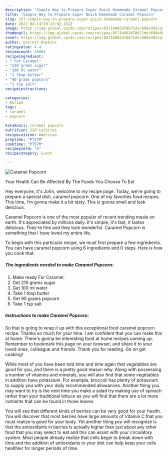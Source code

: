 ```yaml
---
description: "Simple Way to Prepare Super Quick Homemade Caramel Popcorn"
title: "Simple Way to Prepare Super Quick Homemade Caramel Popcorn"
slug: 257-simple-way-to-prepare-super-quick-homemade-caramel-popcorn
date: 2022-04-14T19:32:02.431Z
image: https://img-global.cpcdn.com/recipes/0571b802d78671de/680x482cq70/caramel-popcorn-recipe-main-photo.jpg
thumbnail: https://img-global.cpcdn.com/recipes/0571b802d78671de/680x482cq70/caramel-popcorn-recipe-main-photo.jpg
cover: https://img-global.cpcdn.com/recipes/0571b802d78671de/680x482cq70/caramel-popcorn-recipe-main-photo.jpg
author: Garrett Hopkins
ratingvalue: 4.4
reviewcount: 26064
recipeingredient:
- " For Caramel"
- "210 grams sugar"
- "100 ml water"
- "1 tbsp butter"
- "90 grams popcorn"
- "1 tsp salt"
recipeinstructions:

categories:
- Recipe
tags:
- caramel
- popcorn

katakunci: caramel popcorn 
nutrition: 220 calories
recipecuisine: American
preptime: "PT37M"
cooktime: "PT57M"
recipeyield: "4"
recipecategory: Lunch

---
```



![Caramel Popcorn](https://img-global.cpcdn.com/recipes/0571b802d78671de/680x482cq70/caramel-popcorn-recipe-main-photo.jpg)

Your Health Can Be Affected By The Foods You Choose To Eat

Hey everyone, it's John, welcome to my recipe page. Today, we're going to prepare a special dish, caramel popcorn. One of my favorites food recipes. This time, I'm gonna make it a bit tasty. This is gonna smell and look delicious.



Caramel Popcorn is one of the most popular of recent trending meals on earth. It's appreciated by millions daily. It's simple, it's fast, it tastes delicious. They're fine and they look wonderful. Caramel Popcorn is something that I have loved my entire life.


To begin with this particular recipe, we must first prepare a few ingredients. You can have caramel popcorn using 6 ingredients and 0 steps. Here is how you cook that.

<!--inarticleads1-->

##### The ingredients needed to make Caramel Popcorn:

1. Make ready  For Caramel:
1. Get 210 grams sugar
1. Get 100 ml water
1. Take 1 tbsp butter
1. Get 90 grams popcorn
1. Take 1 tsp salt




<!--inarticleads2-->

##### Instructions to make Caramel Popcorn:





So that is going to wrap it up with this exceptional food caramel popcorn recipe. Thanks so much for your time. I am confident that you can make this at home. There's gonna be interesting food at home recipes coming up. Remember to bookmark this page on your browser, and share it to your loved ones, colleague and friends. Thank you for reading. Go on get cooking!

While most of you have been told time and time again that vegetables are good for you, and there is a pretty good reason why. Along with possessing a number of vitamins and minerals, you will also find that some vegetables in addition have potassium. For example, broccoli has plenty of potassium to supply you with your daily recommended allowances. Another thing you may want to try is the next time you make a salad try making use of spinach rather than your traditional lettuce as you will find that there are a lot more nutrients that can be found in those leaves.

You will see that different kinds of berries can be very good for your health. You will discover that most berries have large amounts of Vitamin C that you must realize is good for your body. Yet another thing you will recognize is that the antioxidants in berries is actually higher than just about any other food that you may select to eat and this can assist with your circulatory system. Most people already realize that cells begin to break down with time and the addition of antioxidants in your diet can help keep your cells healthier for longer periods of time.
